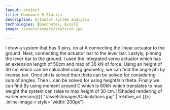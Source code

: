```yaml
---
layout: project
title: Homework 5 Statics
description: Actuator system analysis
technologies: [Goodnotes, Excel]
image: /assets/images/statics5.jpg

---
```



I drew a system that has 3 pins, on at A connecting the linear actuator to the ground. Next, connecting the actuator bar to the lever bar. Lastyly, pinning the lever bar to the ground.
I used the integrated servo actuator which has an extension length of 50cm and max of 36 kN of force. Using an height of 30 cm which can be calucated using geometry, we can find the angle phi by inverse tan. Once phi is solved then theta can be solved for considering sum of angles. Then L can be solved for using height/sin theta. Finally we can find By using moment around C which is 60kN which translates to max weight the system can raise to max height of 30 cm.
![Shaded rendering of earlier version]({{ "/assets/images/Calculations.jpg" | relative_url }}){: .inline-image-r style="width: 200px"}



```
```




